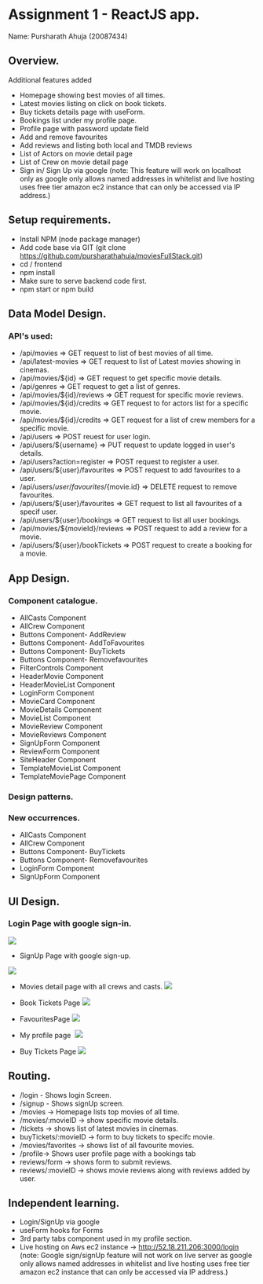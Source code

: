 # Assignment 1 - ReactJS app.

Name: Pursharath Ahuja (20087434)

## Overview.
Additional features added
 + Homepage showing best movies of all times. 
 + Latest movies listing on click on book tickets.
 + Buy tickets details page with useForm.
 + Bookings list under my profile page.
 + Profile page with password update field
 + Add and remove favourites
 + Add reviews and listing both local and TMDB reviews
 + List of Actors on movie detail page
 + List of Crew on movie detail page
 + Sign in/ Sign Up via google (note: This feature will work on localhost only as google only allows named addresses in whitelist and live hosting uses free tier amazon ec2 instance that can only be accessed via IP address.)

## Setup requirements.

+ Install NPM (node package manager) 
+ Add code base via GIT (git clone https://github.com/pursharathahuja/moviesFullStack.git)
+ cd / frontend
+ npm install
+ Make sure to serve backend code first.
+ npm start or npm build

## Data Model Design.
### API's used:
+ /api/movies => GET request to list of best movies of all time.
+ /api/latest-movies => GET request to list of Latest movies showing in cinemas.
+ /api/movies/${id}  => GET request to get specific movie details.
+ /api/genres => GET request to get a list of genres.
+ /api/movies/${id}/reviews => GET request for specific movie reviews.
+ /api/movies/${id}/credits => GET request to for actors list for a specific movie.
+ /api/movies/${id}/credits => GET request for a list of crew members for a specific movie.
+ /api/users => POST reuest for user login.
+ /api/users/${username} => PUT request to update logged in user's details.
+ /api/users?action=register => POST request to register a user.
+ /api/users/${user}/favourites => POST request to add favourites to a user.
+ /api/users/${user}/favourites/${movie.id} => DELETE request to remove favourites.
+ /api/users/${user}/favourites => GET request to list all favourites of a specif user.
+ /api/users/${user}/bookings => GET request to list all user bookings.
+ /api/movies/${movieId}/reviews => POST request to add a review for a movie.
+ /api/users/${user}/bookTickets => POST request to create a booking for a movie.

## App Design.

### Component catalogue.
+ AllCasts Component
+ AllCrew Component
+ Buttons Component- AddReview
+ Buttons Component- AddToFavourites
+ Buttons Component- BuyTickets
+ Buttons Component- Removefavourites
+ FilterControls Component
+ HeaderMovie Component
+ HeaderMovieList Component
+ LoginForm Component
+ MovieCard Component
+ MovieDetails Component
+ MovieList Component
+ MovieReview Component
+ MovieReviews Component
+ SignUpForm Component
+ ReviewForm Component
+ SiteHeader Component
+ TemplateMovieList Component
+ TemplateMoviePage Component
### Design patterns.
### New occurrences.
+ AllCasts Component
+ AllCrew Component
+ Buttons Component- BuyTickets
+ Buttons Component- Removefavourites
+ LoginForm Component
+ SignUpForm Component

## UI Design.
### Login Page with google sign-in.
>
![](2020-05-01-16-15-24.png)
>

+ SignUp Page with google sign-up.
>
![](2020-05-01-16-15-51.png)
>

+ Movies detail page with all crews and casts.
![](2020-05-01-16-18-04.png)
>

+ Book Tickets Page
![](2020-05-01-16-18-38.png)
>

+ FavouritesPage
![](2020-05-01-16-19-10.png)
>

+ My profile page&nbsp;
![](2020-05-01-16-19-53.png)
>

+ Buy Tickets Page
![](2020-05-01-16-20-55.png)
>

## Routing.
+ /login - Shows login Screen.
+ /signup - Shows signUp screen.
+ /movies -> Homepage lists top movies of all time.
+ /movies/:movieID -> show specific movie details.
+ /tickets -> shows list of latest movies in cinemas.
+ buyTickets/:movieID -> form to buy tickets to specifc movie.
+ /movies/favorites -> shows list of all favourite movies.
+ /profile-> Shows user profile page with a bookings tab
+ reviews/form -> shows form to submit reviews.
+ reviews/:movieID -> shows movie reviews along with reviews added by user.

## Independent learning.

+ Login/SignUp via google 
+ useForm hooks for Forms
+ 3rd party tabs component used in my profile section.
+ Live hosting on Aws ec2 instance -> http://52.18.211.206:3000/login
(note: Google sign/signUp feature will not work on live server as google only allows named addresses in whitelist and live hosting uses free tier amazon ec2 instance that can only be accessed via IP address.)
